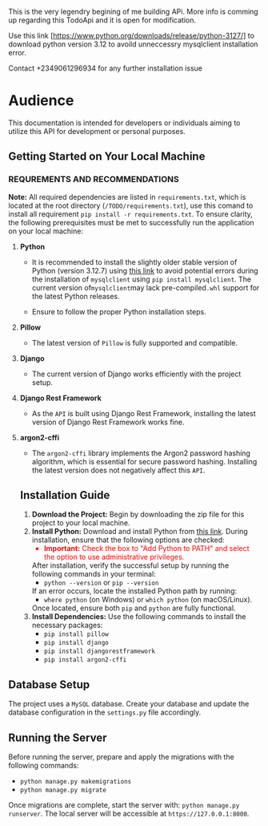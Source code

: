 This is the very legendry begining of me building APi. More info is comming up regarding this TodoApi and it is open for modification.

Use this link [https://www.python.org/downloads/release/python-3127/] to download python version 3.12 to avoild unneccessry mysqlclient installation error.

Contact +2349061296934 for any further installation issue

# Audience

This documentation is intended for developers or individuals aiming to utilize this API for development or personal purposes.

## Getting Started on Your Local Machine

### REQUREMENTS AND RECOMMENDATIONS

**Note:** All required dependencies are listed in `requirements.txt`, which is located at the root directory (`/TODO/requirements.txt`), use this comand to install all requirement `pip install -r requirements.txt`. To ensure clarity, the following prerequisites must be met to successfully run the application on your local machine:

1. **Python**

   - It is recommended to install the slightly older stable version of Python (version 3.12.7) using [this link](https://www.python.org/downloads/release/python-3127/) to avoid potential errors during the installation of `mysqlclient` using `pip install mysqlclient`. The current version of`mysqlclient`may lack pre-compiled`.whl` support for the latest Python releases.

   - Ensure to follow the proper Python installation steps.

2. **Pillow**

   - The latest version of `Pillow` is fully supported and compatible.

3. **Django**

   - The current version of Django works efficiently with the project setup.

4. **Django Rest Framework**

   - As the `API` is built using Django Rest Framework, installing the latest version of Django Rest Framework works fine.

5. **argon2-cffi**
   - The `argon2-cffi` library implements the Argon2 password hashing algorithm, which is essential for secure password hashing. Installing the latest version does not negatively affect this `API`.
   <h2>Installation Guide</h2>
   <ol>
       <li>
           <strong>Download the Project:</strong> Begin by downloading the zip file for this project to your local machine.
       </li>
       <li>
           <strong>Install Python:</strong> Download and install Python from <a href="https://www.python.org/downloads/release/python-3127/">this link</a>. During installation, ensure that the following options are checked:
           <ul>
               <li style="color: red;">
                   <strong>Important:</strong> Check the box to "Add Python to PATH" and select the option to use administrative privileges.
               </li>
           </ul>
           After installation, verify the successful setup by running the following commands in your terminal:
           <ul>
               <li><code>python --version</code> or <code>pip --version</code></li>
           </ul>
           If an error occurs, locate the installed Python path by running:
           <ul>
               <li><code>where python</code> (on Windows) or <code>which python</code> (on macOS/Linux).</li>
           </ul>
           Once located, ensure both <code>pip</code> and <code>python</code> are fully functional.
       </li>
       <li>
           <strong>Install Dependencies:</strong> Use the following commands to install the necessary packages:
           <ul>
               <li><code>pip install pillow</code></li>
               <li><code>pip install django</code></li>
               <li><code>pip install djangorestframework</code></li>
               <li><code>pip install argon2-cffi</code></li>
           </ul>
       </li>
   </ol>

<h2>Database Setup</h2>
<p>
    The project uses a <code>MySQL</code> database. Create your database and update the database configuration in the <code>settings.py</code> file accordingly.
</p>

<h2>Running the Server</h2>
<p>
    Before running the server, prepare and apply the migrations with the following commands:
</p>
<ul>
    <li><code>python manage.py makemigrations</code></li>
    <li><code>python manage.py migrate</code></li>
</ul>
<p>
    Once migrations are complete, start the server with:
    <code>python manage.py runserver</code>.
    The local server will be accessible at <code>https://127.0.0.1:8000</code>.
</p>
